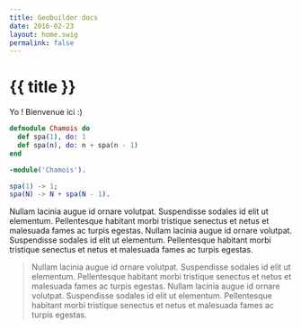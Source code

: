 ```yaml
---
title: Geobuilder docs
date: 2016-02-23
layout: home.swig
permalink: false
---
```


# {{ title }}

Yo ! Bienvenue ici :)

``` elixir
defmodule Chamois do
  def spa(1), do: 1
  def spa(n), do: n + spa(n - 1)
end
```

``` erlang
-module('Chamois').

spa(1) -> 1;
spa(N) -> N + spa(N - 1).
```

Nullam lacinia augue id ornare volutpat. Suspendisse sodales id elit ut elementum. Pellentesque habitant morbi tristique senectus et netus et malesuada fames ac turpis egestas. Nullam lacinia augue id ornare volutpat. Suspendisse sodales id elit ut elementum. Pellentesque habitant morbi tristique senectus et netus et malesuada fames ac turpis egestas.

> Nullam lacinia augue id ornare volutpat. Suspendisse sodales id elit ut elementum. Pellentesque habitant morbi tristique senectus et netus et malesuada fames ac turpis egestas. Nullam lacinia augue id ornare volutpat. Suspendisse sodales id elit ut elementum. Pellentesque habitant morbi tristique senectus et netus et malesuada fames ac turpis egestas.
